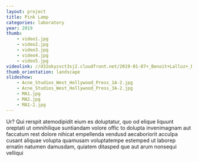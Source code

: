 ```yaml
---
layout: project
title: Pink Lamp
categories: laboratory
year: 2019
thumb: 
    - video1.jpg
    - video2.jpg
    - video3.jpg
    - video4.jpg
    - video5.jpg
videolink: //d32okyzvct3sj2.cloudfront.net/2019-01-07+_Benoit+Lalloz+_Doc+Site+Web_1.mp4
thumb_orientation: landscape
slideshow:
    - Acne_Studios_West_Hollywood_Press_1A-2.jpg
    - Acne_Studios_West_Hollywood_Press_3A-2.jpg
    - MA1.jpg
    - MA2.jpg
    - MA1-2.jpg
---
```


Ur? Qui rerspit atemodipidit eium es doluptatur, quo od elique liquunt oreptati ut omnihilique suntiandam volore offic to dolupta invenimagnam aut faccatum rest dolore nihicat empellenda vendusd aecaboriorit acculpa cusant aliquae volupta quamusam voluptatempe estemped ut laborep ernatin natumen damusdam, quiatem ditasped que aut arum nonsequi velliqui